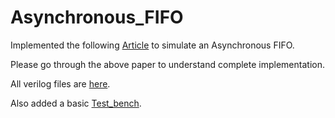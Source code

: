 # Asynchronous_FIFO


Implemented the following [Article](https://github.com/ujjawalece/Asynchronous_FIFO/blob/main/FIFO%20implementation.pdf) to simulate an Asynchronous FIFO.

Please go through the above paper to understand complete implementation.

All verilog files are [here](https://github.com/ujjawalece/Asynchronous_FIFO/tree/main/Verilog%20Codes).

Also added a basic [Test_bench](https://github.com/ujjawalece/Asynchronous_FIFO/blob/main/Verilog%20Codes/testbench.v).
